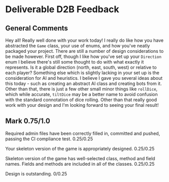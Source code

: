 # Deliverable D2B Feedback

## General Comments

Hey all! Really well done with your work today! I really do
like how you have abstracted the `Game` class, your use of 
enums, and how you've neatly packaged your project. There are
still a number of design considerations to be made however.
First off, though I like how you've set up your `Direction`
enum I believe there's still some thought to do with what
exactly it represents. Is it a global direction (north, east,
south, west) or relative to each player? Something else
which is slightly lacking in your set up is the consideration
for AI and heuristics. I believe I gave you several ideas 
about this today - such as creating an abstract AI class
and creating bots from it. Other than that, there is just
a few other small minor things like `rollDice`, which while
accurate, `tiltDice` may be a better name to avoid confusion
with the standard connotation of dice rolling. Other than
that really good work with your design and I'm looking forward
to seeing your final result!

## Mark 0.75/1.0

Required admin files have been correctly filled in, 
committed and pushed, passing the CI compliance test.
0.25/0.25

Your skeleton version of the game is appropriately designed.
0.25/0.25

Skeleton version of the game has well-selected class, method and field names.
Fields and methods are included in all of the classes.
0.25/0.25

Design is outstanding.
0/0.25